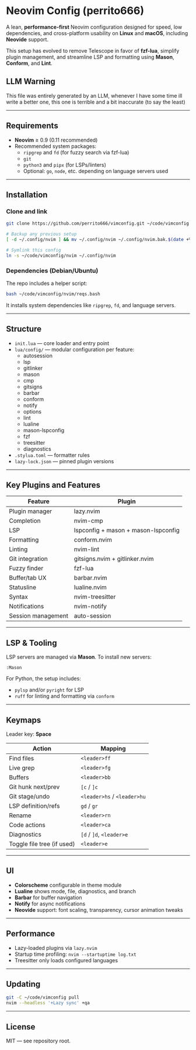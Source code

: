 # Neovim Config (perrito666)

A lean, **performance-first** Neovim configuration designed for speed, low dependencies, and cross-platform usability
on **Linux** and **macOS**, including **Neovide** support.

This setup has evolved to remove Telescope in favor of **fzf-lua**, simplify plugin management, and streamline LSP and
formatting using **Mason**, **Conform**, and **Lint**.

## LLM Warning

This file was entirely generated by an LLM, whenever I have some time ill write a better one, this one is terrible and
a bit inaccurate (to say the least)

---

## Requirements

- **Neovim** ≥ 0.9 (0.11 recommended)
- Recommended system packages:
  - `ripgrep` and `fd` (for fuzzy search via fzf-lua)
  - `git`
  - `python3` and `pipx` (for LSPs/linters)
  - Optional: `go`, `node`, etc. depending on language servers used

---

## Installation

### Clone and link

```bash
git clone https://github.com/perrito666/vimconfig.git ~/code/vimconfig

# Backup any previous setup
[ -d ~/.config/nvim ] && mv ~/.config/nvim ~/.config/nvim.bak.$(date +%Y%m%d-%H%M)

# Symlink this config
ln -s ~/code/vimconfig/nvim ~/.config/nvim
```

### Dependencies (Debian/Ubuntu)

The repo includes a helper script:

```bash
bash ~/code/vimconfig/nvim/reqs.bash
```

It installs system dependencies like `ripgrep`, `fd`, and language servers.

---

## Structure

- `init.lua` — core loader and entry point
- `lua/config/` — modular configuration per feature:
  - autosession
  - lsp
  - gitlinker
  - mason
  - cmp
  - gitsigns
  - barbar
  - conform
  - notify
  - options
  - lint
  - lualine
  - mason-lspconfig
  - fzf
  - treesitter
  - diagnostics
- `.stylua.toml` — formatter rules
- `lazy-lock.json` — pinned plugin versions

---

## Key Plugins and Features

| Feature | Plugin |
|----------|---------|
| Plugin manager | lazy.nvim |
| Completion | nvim-cmp |
| LSP | lspconfig + mason + mason-lspconfig |
| Formatting | conform.nvim |
| Linting | nvim-lint |
| Git integration | gitsigns.nvim + gitlinker.nvim |
| Fuzzy finder | fzf-lua |
| Buffer/tab UX | barbar.nvim |
| Statusline | lualine.nvim |
| Syntax | nvim-treesitter |
| Notifications | nvim-notify |
| Session management | auto-session |

---

## LSP & Tooling

LSP servers are managed via **Mason**. To install new servers:

```vim
:Mason
```

For Python, the setup includes:
- `pylsp` and/or `pyright` for LSP
- `ruff` for linting and formatting via `conform`

---

## Keymaps

Leader key: **Space**

| Action | Mapping |
|---------|----------|
| Find files | `<leader>ff` |
| Live grep | `<leader>fg` |
| Buffers | `<leader>bb` |
| Git hunk next/prev | `[c` / `]c` |
| Git stage/undo | `<leader>hs` / `<leader>hu` |
| LSP definition/refs | `gd` / `gr` |
| Rename | `<leader>rn` |
| Code actions | `<leader>ca` |
| Diagnostics | `[d` / `]d`, `<leader>e` |
| Toggle file tree (if used) | `<leader>e` |

---

## UI

- **Colorscheme** configurable in theme module
- **Lualine** shows mode, file, diagnostics, and branch
- **Barbar** for buffer navigation
- **Notify** for async notifications
- **Neovide** support: font scaling, transparency, cursor animation tweaks

---

## Performance

- Lazy-loaded plugins via `lazy.nvim`
- Startup time profiling: `nvim --startuptime log.txt`
- Treesitter only loads configured languages

---

## Updating

```bash
git -C ~/code/vimconfig pull
nvim --headless '+Lazy sync' +qa
```

---

## License

MIT — see repository root.
